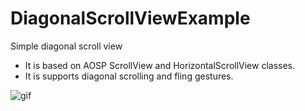 # DiagonalScrollViewExample
Simple diagonal scroll view

- It is based on AOSP ScrollView and HorizontalScrollView classes.
- It is supports diagonal scrolling and fling gestures.


![gif](https://github.com/sashamerkulev/DiagonalScrollViewExample/gif.gif)
